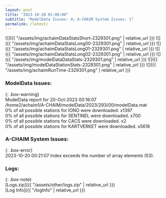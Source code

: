 ```yaml
---
layout: post
title: "2023-10-20 01:00:00"
subtitle: "ModelData Issues: 4; A-CHAIM System Issues: 1"
permalink: /latest/
---
```


![]({{ "/assets/img/achaimDataStatsShort-2329301.png" | relative_url }})
![]({{ "/assets/img/achaimDataStatsLong00-2329301.png" | relative_url }})
![]({{ "/assets/img/achaimDataStatsLong01-2329301.png" | relative_url }})
![]({{ "/assets/img/achaimDataStatsLong02-2329301.png" | relative_url }})
![]({{ "/assets/img/modelDataDataStats-2329301.png" | relative_url }})
![]({{ "/assets/img/modelDataStationStats-2329301.png" | relative_url }})
![]({{ "/assets/img/achaimRunTime-2329301.png" | relative_url }})


### ModelData Issues:  
  
{: .box-warning}  
 ModelData report for 20-Oct-2023 00:16:07   
 /home2/achaim1/A-CHAIM/modelData/2023/293/00/modelData.mat   
 0% of all possible stations for IONO were downloaded. x1397   
 0% of all possible stations for SENTINEL were downloaded. x700   
 0% of all possible stations for CACS were downloaded. x2   
 0% of all possible stations for KARTVERKET were downloaded. x5618   
  
### A-CHAIM System Issues:  
  
{: .box-error}  
2023-10-20 00:21:07 Index exceeds the number of array elements (53).  

### Logs:  
  
{: .box-note}  
[Logs.zip]({{ "/assets/other/logs.zip" | relative_url }})  
[Log Info]({{ "/logInfo" | relative_url }})  
